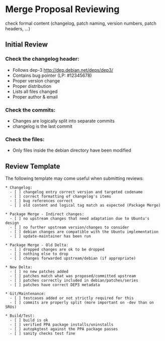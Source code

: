 Merge Proposal Reviewing
========================

 check formal content (changelog, patch naming, version numbers, patch headers, ...)

Initial Review
--------------

### Check the changelog header:

 * Follows dep-3 http://dep.debian.net/deps/dep3/
 * Contains bug pointer (LP: #12345678)
 * Proper version change
 * Proper distribution
 * Lists all files changed
 * Proper author & email

### Check the commits:

 * Changes are logically split into separate commits
 * changelog is the last commit

### Check the files:

 * Only files inside the debian directory have been modified

Review Template
---------------

The following template may come useful when submitting reviews:

```
* Changelog:
  - [ ] changelog entry correct version and targeted codename
  - [ ] correct formatting of changelog's items
  - [ ] bug references correct
  - [ ] old content and logical tag match as expected (Package Merge)

* Package Merge - Indirect changes:
  - [ ] no upstream changes that need adaptation due to Ubuntu's design
  - [ ] no further upstream version/changes to consider
  - [ ] debian changes are compatible with the Ubuntu implementation
  - [ ] update-maintainer has been run

* Package Merge - Old Delta:
  - [ ] dropped changes are ok to be dropped
  - [ ] nothing else to drop
  - [ ] changes forwarded upstream/debian (if appropriate)

* New Delta:
  - [ ] no new patches added
  - [ ] patches match what was proposed/committed upstream
  - [ ] patches correctly included in debian/patches/series
  - [ ] patches have correct DEP3 metadata

* Git/Maintenance:
  - [ ] testcases added or not strictly required for this
  - [ ] commits are properly split (more important on -dev than on SRUs)

* Build/Test:
  - [ ] build is ok
  - [ ] verified PPA package installs/uninstalls
  - [ ] autopkgtest against the PPA package passes
  - [ ] sanity checks test fine
```
